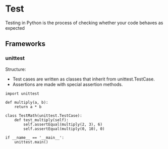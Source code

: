 # Test
Testing in Python is the process of checking whether your code behaves as expected
## Frameworks
### unittest
Structure:
* Test cases are written as classes that inherit from unittest.TestCase.
* Assertions are made with special assertion methods.
```
import unittest

def multiply(a, b):
    return a * b

class TestMath(unittest.TestCase):
    def test_multiply(self):
        self.assertEqual(multiply(2, 3), 6)
        self.assertEqual(multiply(0, 10), 0)

if __name__ == '__main__':
    unittest.main()
```
